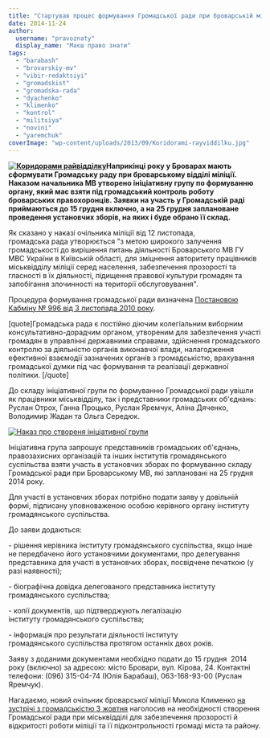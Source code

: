 ```yaml
---
title: "Стартував процес формування Громадської ради при броварській міліції"
date: 2014-11-24
author: 
  username: "pravoznaty"
  display_name: "Маєш право знати"
tags: 
  - "barabash"
  - "brovarskiy-mv"
  - "vibir-redaktsiyi"
  - "gromadskist"
  - "gromadska-rada"
  - "dyachenko"
  - "klimenko"
  - "kontrol"
  - "militsiya"
  - "novini"
  - "yaremchuk"
coverImage: "wp-content/uploads/2013/09/Koridorami-rayviddilku.jpg"
---
```


**[![Коридорами райвідділку](https://mpz.brovary.org/wp-content/uploads/2013/09/Koridorami-rayviddilku.jpg)](https://mpz.brovary.org/wp-content/uploads/2013/09/Koridorami-rayviddilku.jpg)Наприкінці року у Броварах мають сформувати Громадську раду при броварському відділі міліції. Наказом начальника МВ утворено ініціативну групу по формуванню органу, який має взяти під громадський контроль роботу броварських правохоронців. Заявки на участь у Громадській раді приймаються до 15 грудня включно, а на 25 грудня заплановане проведення установчих зборів, на яких і буде обрано її склад.**

Як сказано у наказі очільника міліції від 12 листопада, громадська рада утворюється "з метою широкого залучення громадськості до вирішення питань діяльності Броварського МВ ГУ МВС України в Київській області, для зміцнення авторитету працівників міськвідділу міліції серед населення, забезпечення прозорості та гласності в їх діяльності, підищення правової культури громадян та запобігання злочинності на території обслуговування".

Процедура формування громадської ради визначена [Постановою Кабміну № 996 від 3 листопада 2010 року](https://zakon2.rada.gov.ua/laws/show/996-2010-%D0%BF).

\[quote\]Громадська рада є постійно діючим колегіальним виборним консультативно-дорадчим органом, утвореним для забезпечення участі громадян в управлінні державними справами, здійснення громадського контролю за діяльністю органів виконавчої влади, налагодження ефективної взаємодії зазначених органів з громадськістю, врахування громадської думки під час формування та реалізації державної політики. \[/quote\]

До складу ініціативної групи по формуванню Громадської ради увішли як працівники міськвідділу, так і представники громадських об'єднань: Руслан Отрох, Ганна Процько, Руслан Яремчук, Аліна Дяченко, Володимир Жадан та Ольга Середюк.

[![Наказ про створеня ініціативної групи](https://mpz.brovary.org/wp-content/uploads/2014/11/Nakaz-pro-stvorenya-initsiativnoyi-grupi.jpg)](https://mpz.brovary.org/wp-content/uploads/2014/11/Nakaz-pro-stvorenya-initsiativnoyi-grupi.jpg)

Ініціативна група запрошує представників громадських об'єднань, правозахисних організацій та інших інститутів громадянського суспільства взяти участь в установчих зборах по формуванню складу Громадської ради при Броварському МВ, які заплановані на 25 грудня 2014 року.

Для участі в установчих зборах потрібно подати заяву у довільній формі, підписану уповноваженою особою керівного органу інституту громадянського суспільства.

До заяви додаються:

\- рішення керівника інституту громадянського суспільства, якщо інше не передбачено його установчими документами, про делегування представника для участі в установчих зборах, посвідчене печаткою (у разі наявності);

\- біографічна довідка делегованого представника інституту громадянського суспільства;

\- копії документів, що підтверджують легалізацію інституту громадянського суспільства;

\- інформація про результати діяльності інституту громадянського суспільства протягом останніх двох років.

Заяву з доданими документами необхідно подати до 15 грудня  2014 року (включно) за адресою: місто Бровари, вул. Кірова, 24. Контактні телефони: (096) 315-04-74 (Юлія Барабаш), 063-168-93-00 (Руслан Яремчук).

Нагадаємо, новий очільник броварської міліції Микола Клименко [на зустрічі з громадськістю 3 жовтня](https://mpz.brovary.org/noviy-prokuror-ta-ochilnik-militsiyi-rozpovili-z-chogo-rozpochnut-svoyu-diyalnist-u-brovarah/) наголосив на необхідності створення Громадської ради при міськвідділі для забезпечення прозорості й відкритості роботи міліції та її підконтрольності громаді міста та району.
